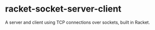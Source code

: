 # racket-socket-server-client
A server and client using TCP connections over sockets, built in Racket.
